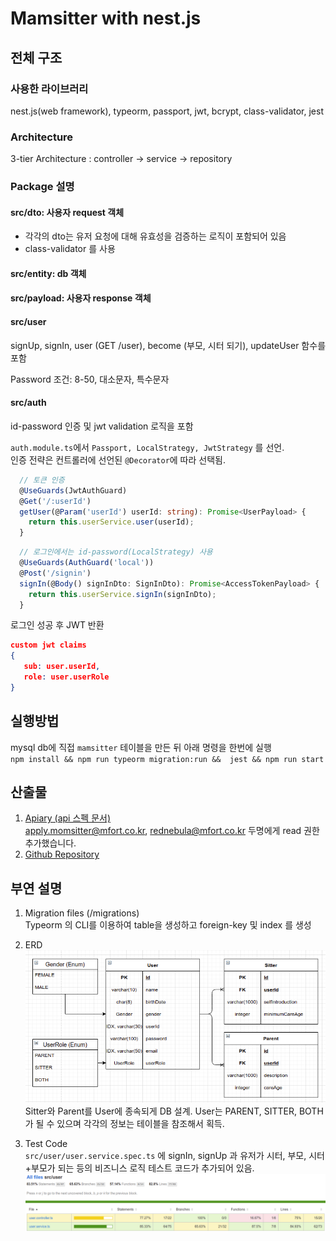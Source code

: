 # Mamsitter with nest.js

## 전체 구조

### 사용한 라이브러리
nest.js(web framework), typeorm, passport, jwt, bcrypt, class-validator, jest


### Architecture
3-tier Architecture : controller -> service -> repository

### Package 설명
#### src/dto: 사용자 request 객체
 - 각각의 dto는 유저 요청에 대해 유효성을 검증하는 로직이 포함되어 있음
 - class-validator 를 사용

#### src/entity: db 객체

#### src/payload: 사용자 response 객체

#### src/user
signUp, signIn, user (GET /user), become (부모, 시터 되기), updateUser 함수를 포함

Password 조건: 8-50, 대소문자, 특수문자 

#### src/auth
id-password 인증 및 jwt validation 로직을 포함

`auth.module.ts`에서 `Passport, LocalStrategy, JwtStrategy` 를 선언. \
인증 전략은 컨트롤러에 선언된 `@Decorator`에 따라 선택됨.
```typescript
  // 토큰 인증
  @UseGuards(JwtAuthGuard)
  @Get('/:userId')
  getUser(@Param('userId') userId: string): Promise<UserPayload> {
    return this.userService.user(userId);
  }
```

```typescript
  // 로그인에서는 id-password(LocalStrategy) 사용
  @UseGuards(AuthGuard('local'))
  @Post('/signin')
  signIn(@Body() signInDto: SignInDto): Promise<AccessTokenPayload> {
    return this.userService.signIn(signInDto);
  }
```

로그인 성공 후 JWT 반환
```json
custom jwt claims
{
   sub: user.userId,
   role: user.userRole
}
```


## 실행방법
mysql db에 직접 `mamsitter` 테이블을 만든 뒤 아래 명령을 한번에 실행 \
`npm install && npm run typeorm migration:run &&  jest && npm run start`

## 산출물
1. [Apiary (api 스펙 문서)](https://app.apiary.io/mamsitter/) \
apply.momsitter@mfort.co.kr, rednebula@mfort.co.kr 두명에게 read 권한 추가했습니다. 
2. [Github Repository](https://github.com/moltak/nest-js-practice-mam)

## 부연 설명
1. Migration files (/migrations) \
Typeorm 의 CLI를 이용하여 table을 생성하고 foreign-key 및 index 를 생성

2. ERD \
![ERD](./raw/erd.png) \
Sitter와 Parent를 User에 종속되게 DB 설계. User는 PARENT, SITTER, BOTH가 될 수 있으며 각각의 정보는 테이블을 참조해서 획득.

3. Test Code \
`src/user/user.service.spec.ts` 에 signIn, signUp 과 유저가 시터, 부모, 시터+부모가 되는 등의 비즈니스 로직 테스트 코드가 추가되어 있음.
![TestCoverage](./raw/test-coverage.png) 
